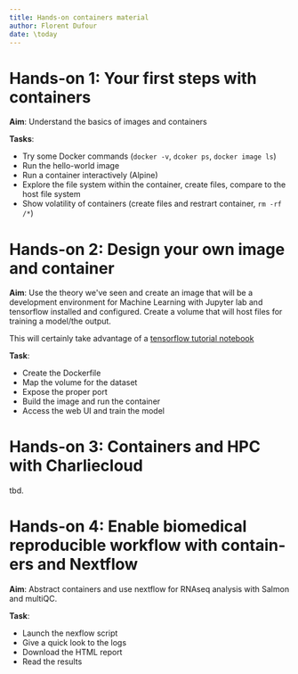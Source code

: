 ```yaml
---
title: Hands-on containers material
author: Florent Dufour
date: \today
---
```


# Hands-on 1: Your first steps with containers

**Aim**: Understand the basics of images and containers

**Tasks**:

- Try some Docker commands (`docker -v`, `dcoker ps`, `docker image ls`)
- Run the hello-world image
- Run a container interactively (Alpine)
- Explore the file system within the container, create files, compare to the host file system
- Show volatility of containers (create files and restrart container, `rm -rf /*`)

# Hands-on 2: Design your own image and container

**Aim**: Use the theory we've seen and create an image that will be a development environment for Machine Learning with Jupyter lab and tensorflow installed and configured. Create a volume that will host files for training a model/the output.

This will certainly take advantage of a [tensorflow tutorial notebook](https://github.com/tensorflow/docs/tree/master/site/en/tutorials)

**Task**:

- Create the Dockerfile
- Map the volume for the dataset
- Expose the proper port
- Build the image and run the container
- Access the web UI and train the model


# Hands-on 3: Containers and HPC with Charliecloud

tbd.

# Hands-on 4: Enable biomedical reproducible workflow with contain- ers and Nextflow

**Aim**: Abstract containers and use nextflow for RNAseq analysis with Salmon and multiQC.

**Task**:

* Launch the nexflow script
* Give a quick look to the logs
* Download the HTML report
* Read the results
